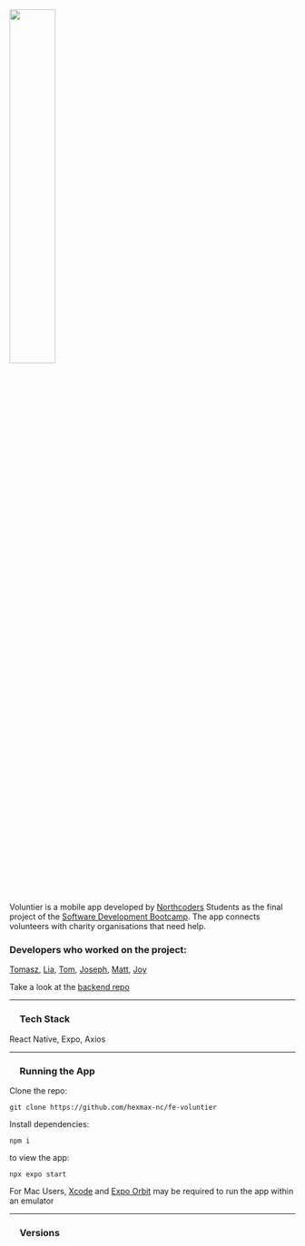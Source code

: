 
<img src="https://github.com/hexmax-nc/fe-voluntier/blob/main/assets/voluntierlogo.png?raw=true" width="40%" marginLeft="auto" marginRight="auto">


Voluntier is a mobile app developed by [Northcoders](https://northcoders.com/) Students as the final project of the [Software Development Bootcamp](https://northcoders.com/our-courses/skills-bootcamp-in-software-development). The app connects volunteers with charity organisations that need help. 

### Developers who worked on the project:

[Tomasz](https://github.com/TomaszSarmata), [Lia](https://github.com/LiaPickles), [Tom](https://github.com/tomfollows), [Joseph](https://github.com/Joseph-Lee98), [Matt](https://github.com/CoderMattGH), [Joy](https://github.com/andothergames)


Take a look at the [backend repo](https://github.com/CoderMattGH/be-voluntier)

--- 

### <img src="https://github.com/hexmax-nc/fe-voluntier/blob/main/assets/voluntier-badge.png?raw=true" width="14">  Tech Stack

React Native, Expo, Axios

--- 

### <img src="https://github.com/hexmax-nc/fe-voluntier/blob/main/assets/voluntier-badge.png?raw=true" width="14">  Running the App

Clone the repo:

`git clone https://github.com/hexmax-nc/fe-voluntier`


Install dependencies: 

`npm i`

to view the app:

`npx expo start`

For Mac Users, [Xcode](https://apps.apple.com/us/app/xcode/id497799835?mt=12) and [Expo Orbit](https://expo.dev/orbit) may be required to run the app within an emulator

--- 

### <img src="https://github.com/hexmax-nc/fe-voluntier/blob/main/assets/voluntier-badge.png?raw=true" width="14">  Versions




